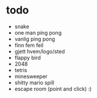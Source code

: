 # todo

- snake
- one man ping pong
- vanlig ping pong
- finn fem feil
- gjett hvem/logo/sted
- flappy bird
- 2048
- tetris
- minesweeper
- shitty mario spill
- escape room (point and click) :)